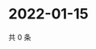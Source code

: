 # 2022-01-15

共 0 条

<!-- BEGIN WEIBO -->
<!-- 最后更新时间 Sat Jan 15 2022 13:06:31 GMT+0800 (China Standard Time) -->

<!-- END WEIBO -->

